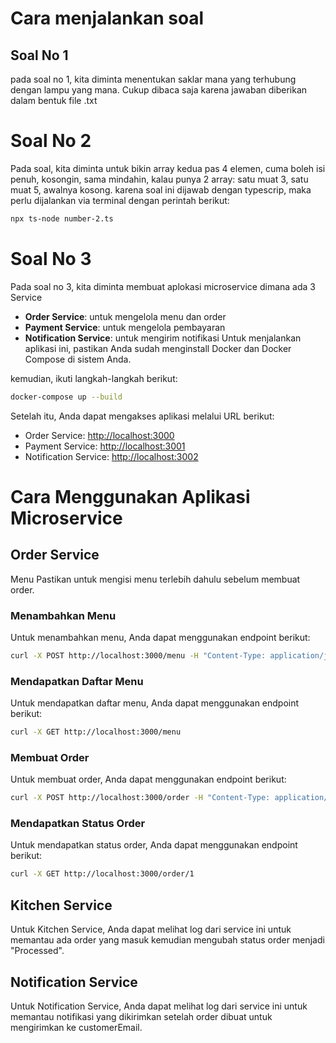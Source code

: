 # Cara menjalankan soal

## Soal No 1
pada soal no 1, kita diminta menentukan saklar mana yang terhubung dengan lampu yang mana.
Cukup dibaca saja karena jawaban diberikan dalam bentuk file .txt

# Soal No 2
Pada soal, kita diminta untuk bikin array kedua pas 4 elemen, cuma boleh isi penuh, kosongin, sama mindahin, kalau punya 2 array: satu muat 3, satu muat 5, awalnya kosong.
karena soal ini dijawab dengan typescrip, maka perlu dijalankan via terminal dengan perintah berikut:

```bash
npx ts-node number-2.ts
```

# Soal No 3
Pada soal no 3, kita diminta membuat aplokasi microservice dimana ada 3 Service
- **Order Service**: untuk mengelola menu dan order
- **Payment Service**: untuk mengelola pembayaran
- **Notification Service**: untuk mengirim notifikasi
Untuk menjalankan aplikasi ini, pastikan Anda sudah menginstall Docker dan Docker Compose di sistem Anda.

kemudian, ikuti langkah-langkah berikut:
```bash
docker-compose up --build
```
Setelah itu, Anda dapat mengakses aplikasi melalui URL berikut:
- Order Service: [http://localhost:3000](http://localhost:3000)
- Payment Service: [http://localhost:3001](http://localhost:3001)
- Notification Service: [http://localhost:3002](http://localhost:3002)

# Cara Menggunakan Aplikasi Microservice
## Order Service
Menu Pastikan untuk mengisi menu terlebih dahulu sebelum membuat order.
### Menambahkan Menu
Untuk menambahkan menu, Anda dapat menggunakan endpoint berikut:
```bash
curl -X POST http://localhost:3000/menu -H "Content-Type: application/json" -d '{"name":"Nasi Goreng","price":20000}'
```
### Mendapatkan Daftar Menu
Untuk mendapatkan daftar menu, Anda dapat menggunakan endpoint berikut:
```bash
curl -X GET http://localhost:3000/menu
```
### Membuat Order
Untuk membuat order, Anda dapat menggunakan endpoint berikut:
```bash
curl -X POST http://localhost:3000/order -H "Content-Type: application/json" -d '{"menuIds":[1,2],"customerEmail":"me@asrul.dev"}'
```
### Mendapatkan Status Order
Untuk mendapatkan status order, Anda dapat menggunakan endpoint berikut:
```bash
curl -X GET http://localhost:3000/order/1
```

## Kitchen Service
Untuk Kitchen Service, Anda dapat melihat log dari service ini untuk memantau ada order yang masuk kemudian mengubah status order menjadi "Processed".

## Notification Service
Untuk Notification Service, Anda dapat melihat log dari service ini untuk memantau notifikasi yang dikirimkan setelah order dibuat untuk mengirimkan ke customerEmail.

